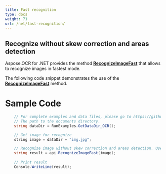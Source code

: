 ```yaml
---
title: Fast recognition
type: docs
weight: 71
url: /net/fast-recognition/
---
```


## **Recognize without skew correction and areas detection**

Aspose.OCR for .NET provides the method [**RecognizeImageFast**](https://reference.aspose.com/ocr/net/aspose.ocr/asposeocr/methods/recognizemultipleimages) 
 that allows to recognize images in fastest mode. 

The following code snippet demonstrates the use of the [**RecognizeImageFast**](https://reference.aspose.com/ocr/net/aspose.ocr/asposeocr/methods/recognizemultipleimages) method.

# Sample Code 

```csharp
	// For complete examples and data files, please go to https://github.com/aspose-ocr/Aspose.OCR-for-.NET
	// The path to the documents directory.
	string dataDir = RunExamples.GetDataDir_OCR();

	// Get image for recognize
    string image = dataDir + "img.jpg";

    // Recognize image without skew correction and areas detection. Uses Latin alphabet. The fastest mode.  
    string result = api.RecognizeImageFast(image);			
			
	// Print result
	Console.WriteLine(result);
```
